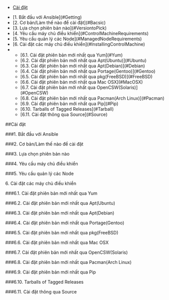 

- [Cài đặt](#Installation)
<ul>
<li>[1. Bắt đầu với Ansible](#Getting)</li>
<li>[2. Cơ bản/Làm thế nào để cài đặt](#Bacsic)</li>
<li>[3. Lựa chọn phiên bản nào](#VersiontoPick)</li>
<li>[4. Yêu cầu máy chủ điều khiển](#ControlMachineRequirements)</li>
<li>[5. Yêu cầu quản lý các Node](#ManagedNodeRequirements)</li>
<li>[6. Cài đặt các máy chủ điều khiển](#InstallingControlMachine)</li>
<li>
<ul>
<li>[6.1. Cài đặt phiên bản mới nhất qua Yum](#Yum)</li>
<li>[6.2. Cài đặt phiên bản mới nhất qua Apt(Ubuntu)](#Ubuntu)</li>
<li>[6.3. Cài đặt phiên bản mới nhất qua Apt(Debian)](#Debian)</li>
<li>[6.4. Cài đặt phiên bản mới nhất qua Portage(Gentoo)](#Gentoo)</li>
<li>[6.5. Cài đặt phiên bản mới nhất qua pkg(FreeBSD)](#FreeBSD)</li>
<li>[6.6. Cài đặt phiên bản mới nhất qua Mac OSX](#MacOSX)</li>
<li>[6.7. Cài đặt phiên bản mới nhất qua OpenCSW(Solaris)](#OpenCSW)</li>
<li>[6.8. Cài đặt phiên bản mới nhất qua Pacman(Arch Linux)](#Pacman)</li>
<li>[6.9. Cài đặt phiên bản mới nhất qua Pip](#Pip)</li>
<li>[6.10. Tarballs of Tagged Releases](#Tarball)</li>
<li>[6.11. Cài đặt thông qua Source](#Source)</li>
</ul>
</li>
</ul>

<a name="Installation"></a>
##Cài đặt

<a name="Getting"></a>
###1. Bắt đầu với Ansible

<a name="Basic"></a>
###2. Cơ bản/Làm thế nào để cài đặt

<a name="VersiontoPick"></a>
###3. Lựa chọn phiên bản nào

<a name="ControlMachineRequirement"></a>
###4. Yêu cầu máy chủ điều khiển

<a name="ManagedNodeRequirement"></a>
###5. Yêu cầu quản lý các Node

<a name="InstallingContrlMachine"></a>
6. Cài đặt các máy chủ điều khiển


<a name="Yum"></a>
###6.1. Cài đặt phiên bản mới nhất qua Yum

<a name="Ubuntu"></a>
###6.2. Cài đặt phiên bản mới nhất qua Apt(Ubuntu)

<a name="Debian"></a>
###6.3. Cài đặt phiên bản mới nhất qua Apt(Debian)

<a name="Gentoo"></a>
###6.4. Cài đặt phiên bản mới nhất qua Portage(Gentoo)

<a name="FreeBSD"></a>
###6.5. Cài đặt phiên bản mới nhất qua pkg(FreeBSD)

<a name="MacOSX"></a>
###6.6. Cài đặt phiên bản mới nhất qua Mac OSX

<a name="Solaris"></a>
###6.7. Cài đặt phiên bản mới nhất qua OpenCSW(Solaris)

<a name="ArchLinux"></a>
###6.8. Cài đặt phiên bản mới nhất qua Pacman(Arch Linux)

<a name="Pip"></a>
###6.9. Cài đặt phiên bản mới nhất qua Pip

<a name="Tarball"></a>
###6.10. Tarballs of Tagged Releases

<a name="Source"></a>
###6.11. Cài đặt thông qua Source
